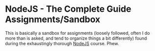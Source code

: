 # NodeJS - The Complete Guide Assignments/Sandbox
This is basically a sandbox for assignments (loosely followed, often I do more than is asked, and tend to organize things a bit differently)
found during the exhaustingly thorough [NodeJS](https://www.udemy.com/nodejs-the-complete-guide/learn/v4/content) course. Phew.

